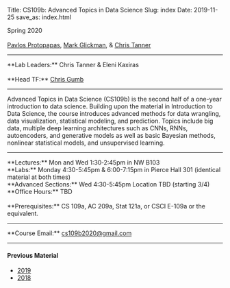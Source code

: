 Title: CS109b: Advanced Topics in Data Science
Slug: index
Date: 2019-11-25
save_as: index.html

Spring 2020 <br/><br/>
[Pavlos Protopapas](mailto:pavlos@seas.harvard.edu), [Mark Glickman](mailto:glickman@fas.harvard.edu), & [Chris Tanner](mailto:christanner@seas.harvard.edu)
<hr>
**Lab Leaders:** Chris Tanner & Eleni Kaxiras
<br/><br/>
**Head TF:** <a href="mailto:cs109b2020@gmail.com">Chris Gumb</a>
<hr>
Advanced Topics in Data Science (CS109b) is the second half of a one-year introduction to data science.
Building upon the material in Introduction to Data Science, the course introduces advanced methods for data wrangling, data visualization, statistical modeling, and prediction.
Topics include big data, multiple deep learning architectures such as CNNs, RNNs, autoencoders, and generative models as well as basic Bayesian methods, nonlinear statistical models, and unsupervised learning.
<hr>
**Lectures:** Mon and Wed 1:30‐2:45pm in NW B103
<br/>
**Labs:** Monday 4:30-5:45pm & 6:00-7:15pm in Pierce Hall 301 (identical material at both times)
<br/>
**Advanced Sections:** Wed 4:30-5:45pm Location TBD (starting 3/4)
<br/>
**Office Hours:** TBD
<br/><br/>
**Prerequisites:** CS 109a, AC 209a, Stat 121a, or CSCI E-109a or the equivalent.
<hr>
**Course Email:**</span> <a href="mailto:cs109b2020@gmail.com">cs109b2020@gmail.com</a>
<hr>
<h4>Previous Material</h4>
<ul>
<li><a href="http://harvard-iacs.github.io/2019-CS109B">2019</a></li>
<li><a href="http://harvard-iacs.github.io/2018-CS109B">2018</a></li>
</ul>
